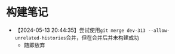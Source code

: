 # 构建笔记

- 【2024-05-13 20:44:35】尝试使用`git merge dev-313 --allow-unrelated-histories`合并，但在合并后并未构建成功
  - 随即放弃
